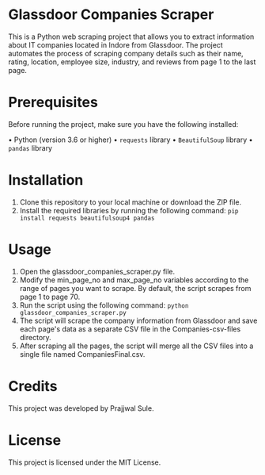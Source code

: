 # Glassdoor Companies Scraper
 
This is a Python web scraping project that allows you to extract information about IT companies located in Indore from Glassdoor. The project automates the process of scraping company details such as their name, rating, location, employee size, industry, and reviews from page 1 to the last page.

# Prerequisites

Before running the project, make sure you have the following installed:

•	Python (version 3.6 or higher)
•	`requests` library
•	`BeautifulSoup` library
•	`pandas` library

# Installation
1.	Clone this repository to your local machine or download the ZIP file.
2.	Install the required libraries by running the following command:
`pip install requests beautifulsoup4 pandas` 

# Usage
1.	Open the glassdoor_companies_scraper.py file.
2.	Modify the min_page_no and max_page_no variables according to the range of pages you want to scrape. By default, the script scrapes from page 1 to page 70.
3.	Run the script using the following command:
`python glassdoor_companies_scraper.py`
4.	The script will scrape the company information from Glassdoor and save each page's data as a separate CSV file in the Companies-csv-files directory.
5.	After scraping all the pages, the script will merge all the CSV files into a single file named CompaniesFinal.csv.

# Credits
This project was developed by Prajjwal Sule.

# License
This project is licensed under the MIT License.

